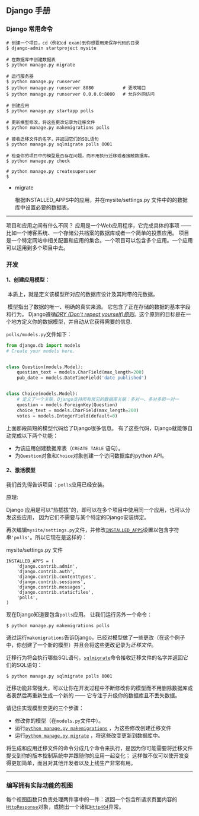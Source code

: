 ## Django 手册



### Django 常用命令

```
# 创建一个项目，cd（例如cd exam)到你想要用来保存代码的目录
$ django-admin startproject mysite

# 在数据库中创建数据表
$ python manage.py migrate

# 运行服务器
$ python manage.py runserver 
$ python manage.py runserver 8080			# 更改端口
$ python manage.py runserver 0.0.0.0:8000	# 允许外网访问

# 创建应用
$ python manage.py startapp polls

# 更新模型修改，将这些更改记录为迁移文件
$ python manage.py makemigrations polls

# 接收迁移文件的名字，并返回它们的SQL语句
$ python manage.py sqlmigrate polls 0001

# 检查你的项目中的模型是否存在问题，而不用执行迁移或者接触数据库。
$ python manage.py check

# python manage.py createsuperuser
$
```

- migrate

  根据INSTALLED_APPS中的应用，并在mysite/settings.py 文件中的的数据库中设置必要的数据表。


----------



项目和应用之间有什么不同？ 应用是一个Web应用程序，它完成具体的事项 —— 比如一个博客系统、一个存储公共档案的数据库或者一个简单的投票应用。 项目是一个特定网站中相关配置和应用的集合。一个项目可以包含多个应用。一个应用可以运用到多个项目中去。

### 开发



#### 1、创建应用模型：

​	本质上，就是定义该模型所对应的数据库设计及其附带的元数据。

​	模型指出了数据的唯一、明确的真实来源。 它包含了正在存储的数据的基本字段和行为。 Django遵循[*DRY (Don't repeat yourself)原则*](https://yiyibooks.cn/__trs__/xx/django_182/misc/design-philosophies.html#dry)。这个原则的目标是在一个地方定义你的数据模型，并自动从它获得需要的信息.

`polls/models.py`文件如下：

```python
from django.db import models
# Create your models here.


class Question(models.Model):
    question_text = models.CharField(max_length=200)
    pub_date = models.DateTimeField('date published')


class Choice(models.Model):
    # 定义了一个关联，Django支持所有常见的数据库关联：多对一、多对多和一对一
    question = models.ForeignKey(Question)          
    choice_text = models.CharField(max_length=200)
    votes = models.IntegerField(default=0)
```

上面那段简短的模型代码给了Django很多信息。 有了这些代码，Django就能够自动完成以下两个功能：

- 为该应用创建数据库表（`CREATE TABLE` 语句）。
- 为`Question`对象和`Choice`对象创建一个访问数据库的python API。



#### 2、激活模型

我们首先得告诉项目：`polls`应用已经安装。 

原理:

Django 应用是可以“热插拔”的，即可以在多个项目中使用同一个应用，也可以分发这些应用， 因为它们不需要与某个特定的Django安装绑定。

再次编辑`mysite/settings.py`文件，并修改[`INSTALLED_APPS`](https://yiyibooks.cn/__trs__/xx/django_182/ref/settings.html#std:setting-INSTALLED_APPS)设置以包含字符串`'polls'`。所以它现在是这样的：

mysite/settings.py 文件

```
INSTALLED_APPS = (
    'django.contrib.admin',
    'django.contrib.auth',
    'django.contrib.contenttypes',
    'django.contrib.sessions',
    'django.contrib.messages',
    'django.contrib.staticfiles',
    'polls',
)
```

现在Django知道要包含`polls`应用。 让我们运行另外一个命令：

```
$ python manage.py makemigrations polls
```

通过运行`makemigrations`告诉Django，已经对模型做了一些更改（在这个例子中，你创建了一个新的模型）并且会将这些更改记录为*迁移文件*。



迁移行为将会执行哪些SQL语句。[`sqlmigrate`](https://yiyibooks.cn/__trs__/xx/django_182/ref/django-admin.html#django-admin-sqlmigrate)命令接收迁移文件的名字并返回它们的SQL语句：

```
$ python manage.py sqlmigrate polls 0001
```

迁移功能非常强大，可以让你在开发过程中不断修改你的模型而不用删除数据库或者表然后再重新生成一个新的 —— 它专注于升级你的数据库且不丢失数据。

请记住实现模型变更的三个步骤：

- 修改你的模型（在`models.py`文件中）。
- 运行[`python manage.py makemigrations`](https://yiyibooks.cn/__trs__/xx/django_182/ref/django-admin.html#django-admin-makemigrations) ，为这些修改创建迁移文件
- 运行[`python manage.py migrate`](https://yiyibooks.cn/__trs__/xx/django_182/ref/django-admin.html#django-admin-migrate) ，将这些改变更新到数据库中。

将生成和应用迁移文件的命令分成几个命令来执行，是因为你可能需要将迁移文件提交到你的版本控制系统中并跟随你的应用一起变化； 这样做不仅可以使开发变得更加简单，而且对其他开发者以及上线生产非常有用。



-------



### 编写拥有实际功能的视图

每个视图函数只负责处理两件事中的一件：返回一个包含所请求页面内容的 [`HttpResponse`](https://yiyibooks.cn/__trs__/xx/django_182/ref/request-response.html#django.http.HttpResponse)对象，或抛出一个诸如[`Http404`](https://yiyibooks.cn/__trs__/xx/django_182/topics/http/views.html#django.http.Http404)异常。